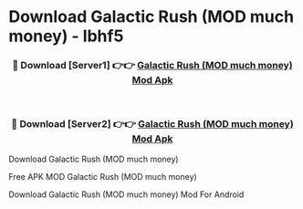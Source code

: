 # Download Galactic Rush (MOD much money) - lbhf5



<div align="center">
<h3>🔴 Download [Server1] 👉👉 <a href="https://momento.my/?title=Galactic_Rush_(MOD_much_money)">Galactic Rush (MOD much money) Mod Apk</a></h3><br>

<h3>🔴 Download [Server2] 👉👉 <a href="https://momento.my/?title=Galactic_Rush_(MOD_much_money)">Galactic Rush (MOD much money) Mod Apk</a></h3>
</div>



Download Galactic Rush (MOD much money) 

Free APK MOD Galactic Rush (MOD much money) 

Download Galactic Rush (MOD much money) Mod For Android
